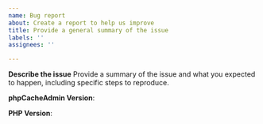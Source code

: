 ```yaml
---
name: Bug report
about: Create a report to help us improve
title: Provide a general summary of the issue
labels: ''
assignees: ''

---
```


**Describe the issue**
Provide a summary of the issue and what you expected to happen, including specific steps to reproduce.

**phpCacheAdmin Version**: <!-- E.g. v1.0.0 -->

**PHP Version**: <!-- You can find it in the Server tab. -->
